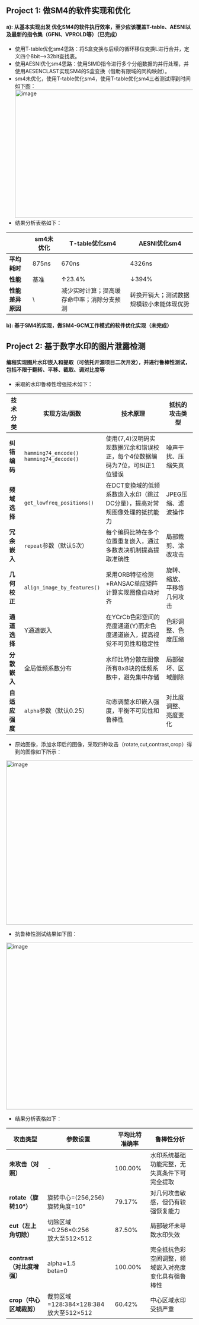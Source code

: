 ## Project 1: 做SM4的软件实现和优化 
#### a): 从基本实现出发 优化SM4的软件执行效率，至少应该覆盖T-table、AESNI以及最新的指令集（GFNI、VPROLD等）（已完成）
- 使用T-table优化sm4思路：将S盒变换与后续的循环移位变换L进行合并，定义四个8bit-->32bit查找表。
- 使用AESNI优化sm4思路：使用SIMD指令进行多个分组数据的并行处理，并使用AESENCLAST实现SM4的S盒变换（借助有限域的同构映射）。
- sm4未优化，使用T-table优化sm4，使用T-table优化sm4三者测试得到时间如下图：
  <img width="640" height="345" alt="image" src="https://github.com/user-attachments/assets/1fdb0677-64f7-4c34-bbf8-904a4e5b7fa9" />
- 结果分析表格如下：
  
|                | sm4未优化 | T-table优化sm4 | AESNI优化sm4 |
|----------------|----------|---------------|---------------|
| **平均耗时**       | 875ns    | 670ns         | 4326ns        |
| **性能**           | 基准     | ↑23.4%        | ↓394%         |
| **性能差异原因**   | \        | 减少实时计算；提高缓存命中率；消除分支预测 | 转换开销大；测试数据规模较小未能体现优势 |

#### b): 基于SM4的实现，做SM4-GCM工作模式的软件优化实现（未完成）

## Project 2: 基于数字水印的图片泄露检测 
#### 编程实现图片水印嵌入和提取（可依托开源项目二次开发），并进行鲁棒性测试，包括不限于翻转、平移、截取、调对比度等
- 采取的水印鲁棒性增强技术如下：

| 技术分类         | 实现方法/函数                | 技术原理                                                                 | 抵抗的攻击类型               |
|------------------|-----------------------------|--------------------------------------------------------------------------|----------------------------|
| **纠错编码**      | `hamming74_encode()`<br>`hamming74_decode()` | 使用(7,4)汉明码实现数据冗余和错误校正，每个4位数据编码为7位，可纠正1位错误 | 噪声干扰、压缩失真         |
| **频域选择**      | `get_lowfreq_positions()`   | 在DCT变换域的低频系数嵌入水印（跳过DC分量），提高对常规图像处理的抵抗能力  | JPEG压缩、滤波操作         |
| **冗余嵌入**      | `repeat`参数（默认5次）      | 每个编码比特在多个位置重复嵌入，通过多数表决机制提高提取准确性              | 局部裁剪、涂改攻击         |
| **几何校正**      | `align_image_by_features()` | 采用ORB特征检测+RANSAC单应矩阵计算实现图像自动对齐                          | 旋转、缩放、平移等几何攻击 |
| **通道选择**      | Y通道嵌入                   | 在YCrCb色彩空间的亮度通道(Y)而非色度通道嵌入，提高视觉不可见性和稳定性       | 色彩调整、色度压缩         |
| **分散嵌入**      | 全局低频系数分布             | 水印比特分散在图像所有8x8块的低频系数中，避免集中存储                       | 局部破坏、区域删除         |
| **自适应强度**    | `alpha`参数（默认0.25）      | 动态调整水印嵌入强度，平衡不可见性和鲁棒性                                 | 对比度调整、亮度变化       |

- 原始图像，添加水印后的图像，采取四种攻击（rotate,cut,contrast,crop）得到的图像如下所示：
<img width="2281" height="442" alt="image" src="https://github.com/user-attachments/assets/9474963a-88a9-41ea-bc7e-f075e97b7014" />

- 抗鲁棒性测试结果如下图：
<img width="702" height="449" alt="image" src="https://github.com/user-attachments/assets/8e850bbe-cd71-4299-a2a0-e99d1003f52f" />

  
- 结果分析表格如下：

| 攻击类型          | 参数设置               | 平均比特准确率 | 鲁棒性分析                                                                 |
|-------------------|-----------------------|---------------|----------------------------------------------------------------------------|
| **未攻击（对照）**     | -                     | 100.00%       | 水印系统基础功能完整，无失真条件下可完全提取                                |
| **rotate（旋转10°）**  | 旋转中心=(256,256)<br>旋转角度=10° | 79.17%        | 对几何攻击敏感，但仍有较强恢复能力                  |
| **cut（左上角切除）**  | 切除区域=0:256×0:256<br>放大至512×512 | 87.50%        | 局部破坏未导致水印失效            |
| **contrast（对比度增强）** | alpha=1.5<br>beta=0   | 100.00%       | 完全抵抗色彩空间调整，频域嵌入对亮度变化具有强鲁棒性                        |
| **crop（中心区域裁剪）** | 裁剪区域=128:384×128:384<br>放大至512×512 | 60.42%        | 中心区域水印受损严重                      |


